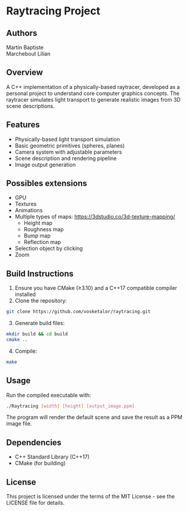 # Raytracing Project

## Authors
Martin Baptiste
<br>Marchebout Lilian

## Overview
A C++ implementation of a physically-based raytracer, developed as a personal project to understand core computer graphics concepts. 
The raytracer simulates light transport to generate realistic images from 3D scene descriptions.

## Features
- Physically-based light transport simulation
- Basic geometric primitives (spheres, planes)
- Camera system with adjustable parameters
- Scene description and rendering pipeline
- Image output generation

## Possibles extensions
- GPU
- Textures
- Animations
- Multiple types of maps: https://3dstudio.co/3d-texture-mapping/
  - Height map
  - Roughness map
  - Bump map
  - Reflection map
- Selection object by clicking 
- Zoom
  
## Build Instructions

1. Ensure you have CMake (≥3.10) and a C++17 compatible compiler installed
2. Clone the repository:
```bash
git clone https://github.com/vosketalor/raytracing.git
```
3. Generate build files:
```bash
mkdir build && cd build
cmake ..
```
4. Compile:
```bash
make
```

## Usage

Run the compiled executable with:
```bash
./Raytracing [width] [height] [output_image.ppm]
```

The program will render the default scene and save the result as a PPM image file.

## Dependencies

- C++ Standard Library (C++17)
- CMake (for building)

## License

This project is licensed under the terms of the MIT License - see the LICENSE file for details.